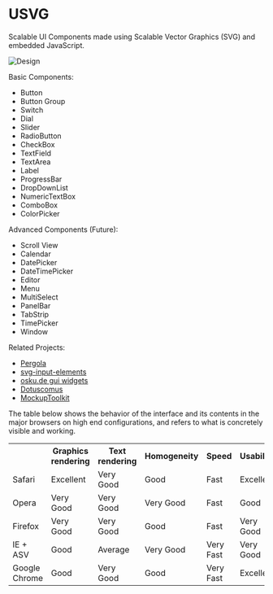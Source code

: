 USVG
====


Scalable UI Components made using Scalable Vector Graphics (SVG) and embedded JavaScript. 


![Design](https://raw.github.com/neonnds/USVG/master/web_ui_preview.png)


Basic Components:
<ul>
	<li>Button</li>
	<li>Button Group</li>
	<li>Switch</li>
	<li>Dial</li>
	<li>Slider</li>
	<li>RadioButton</li>
	<li>CheckBox</li>
	<li>TextField</li>
	<li>TextArea</li>
	<li>Label</li>
	<li>ProgressBar</li>
	<li>DropDownList</li>
 	<li>NumericTextBox</li>
	<li>ComboBox</li>
	<li>ColorPicker</li>
</ul>

Advanced Components (Future):
<ul>
	<li>Scroll View</li>
    	<li>Calendar</li>
  	<li>DatePicker</li>
	<li>DateTimePicker</li>
   	<li>Editor</li>
    	<li>Menu</li>
    	<li>MultiSelect</li>
	<li>PanelBar</li>
    	<li>TabStrip</li>
    	<li>TimePicker</li>
    	<li>Window</li>
</ul>

Related Projects:
<ul>
	<li><a href="http://www.dotuscomus.com/pergola/examples.html">Pergola</a></li>
	<li><a href="http://engelfrost.github.io/svg-input-elements/">svg-input-elements</a></li>
	<li><a href="http://osku.de/svg/gui-examples/">osku.de gui widgets</a></li>
	<li><a href="http://www.dotuscomus.com/svg/lib/library.html">Dotuscomus</a></li>
	<li><a href="https://github.com/ajashton/Inkscape-Mockup-Toolkit">MockupToolkit</a>	
</ul>


The table below shows the behavior of the interface and its contents in the major browsers on high end configurations, and refers to what is concretely visible and working.

<table border="0" cellpadding="2" cellspacing="0">
	<tr>
		<th></th>
		<th>Graphics rendering</th>
		<th>Text rendering</th>
		<th>Homogeneity</th>
		<th>Speed</th>
		<th>Usability</th>
	</tr>
	<tr>
		<td>Safari</td>
		<td>Excellent</td>
		<td>Very Good</td>
		<td>Good</td>
		<td>Fast</td>
		<td>Excellent</td>
	</tr>
	<tr>
		<td>Opera</td>
		<td>Very Good</td>
		<td>Very Good</td>
		<td>Very Good</td>
		<td>Fast</td>
		<td>Good</td>
	</tr>
	<tr>
		<td>Firefox</td>
		<td>Very Good</td>
		<td>Very Good</td>
		<td>Good</td>
		<td>Fast</td>
		<td>Very Good</td>
	</tr>
	<tr>
		<td>IE + ASV</td>
		<td>Good</td>
		<td>Average</td>
		<td>Very Good</td>
		<td>Very Fast</td>
		<td>Very Good</td>
	</tr>
	<tr>
		<td>Google Chrome</td>
		<td>Good</td>
		<td>Very Good</td>
		<td>Good</td>
		<td>Very Fast</td>
		<td>Excellent</td>
	</tr>
</table>
